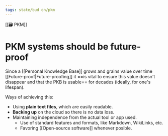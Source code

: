 ```yaml
---
tags: state/bud on/pkm
---
```


[[🗃️ PKM]]

# PKM systems should be future-proof

Since a [[Personal Knowledge Base]] grows and grains value over time [[Future-proof|Future-proofing]] it ==is vital to ensure this value doesn't disappear and that the PKB is usable== for decades (ideally, for one's lifespan).

Ways of achieving this:

- Using **plain text files**, which are easily readable.
- **Backing up** on the cloud so there is no data loss.
- Maintaining independence from the actual tool or app used.
    - Use of standard features and formats, like Markdown, WikiLinks, etc.
    - Favoring [[Open-source software]] whenever posible.